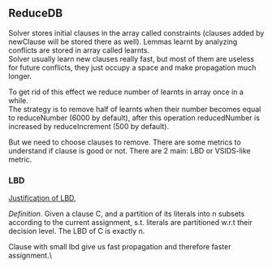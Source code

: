 ## ReduceDB

Solver stores initial clauses in the array called constraints (clauses added by
newClause will be stored there as well). Lemmas learnt by analyzing conflicts are 
stored in array called learnts.  
Solver usually learn new clauses really fast, but most of them are useless for 
future conflicts, they just occupy a space and make propagation much longer.  

To get rid of this effect we reduce number of learnts in array once in a while.  
The strategy is to remove half of learnts when their number becomes equal to 
reduceNumber (6000 by default), after this operation reducedNumber is increased by 
reduceIncrement (500 by default).  

But we need to choose clauses to remove. There are some metrics 
to understand if clause is good or not. There are 2 main: LBD or VSIDS-like metric.


### LBD

[Justification of LBD](https://www.ijcai.org/Proceedings/09/Papers/074.pdf),

*Definition*. Given a clause C, and a partition of its literals into n subsets 
according to the current assignment, s.t. literals are partitioned
w.r.t their decision level. The LBD of C is exactly n.

Clause with small lbd give us fast propagation and therefore faster assignment.\
